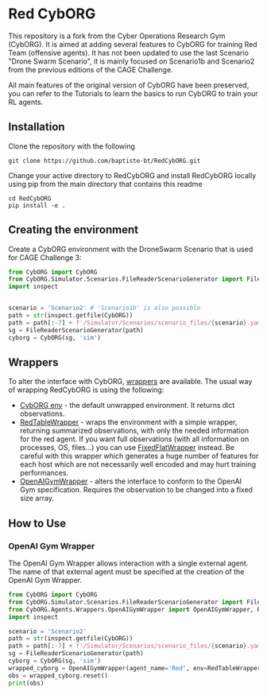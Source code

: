 # Red CybORG

This repository is a fork from the Cyber Operations Research Gym (CybORG). It is aimed at adding several features to CybORG for training Red Team (offensive agents). It has not been updated to use the last Scenario "Drone Swarm Scenario", it is mainly focused on Scenario1b and Scenario2 from the previous editions of the CAGE Challenge.

All main features of the original version of CybORG have been preserved, you can refer to the Tutorials to learn the basics to run CybORG to train your RL agents.

## Installation

Clone the repository with the following

```
git clone https://github.com/baptiste-bt/RedCybORG.git
```

Change your active directory to RedCybORG and install RedCybORG locally using pip from the main directory that contains this readme

```
cd RedCybORG
pip install -e .
```

## Creating the environment

Create a CybORG environment with the DroneSwarm Scenario that is used for CAGE Challenge 3:

```python
from CybORG import CybORG
from CybORG.Simulator.Scenarios.FileReaderScenarioGenerator import FileReaderScenarioGenerator
import inspect


scenario = 'Scenario2' # 'Scenario1b' is also possible 
path = str(inspect.getfile(CybORG))
path = path[:-7] + f'/Simulator/Scenarios/scenario_files/{scenario}.yaml'
sg = FileReaderScenarioGenerator(path)
cyborg = CybORG(sg, 'sim')

```

## Wrappers


To alter the interface with CybORG, [wrappers](CybORG/Agents/Wrappers) are available. The usual way of wrapping RedCybORG is using the following:

* [CybORG env](CybORG/env.py) - the default unwrapped environment. It returns dict observations.
* [RedTableWrapper](CybORG/Agents/Wrappers/RedTableWrapper.py) - wraps the environment with a simple wrapper, returning summarized observations, with only the needed information for the red agent. If you want full observations (with all information on processes, OS, files...) you can use [FixedFlatWrapper](CybORG/Agents/Wrappers/FixedFlatWrapper.py) instead. Be careful with this wrapper which generates a huge number of features for each host which are not necessarily well encoded and may hurt training performances.
* [OpenAIGymWrapper](CybORG/Agents/Wrappers/OpenAIGymWrapper.py) - alters the interface to conform to the OpenAI Gym specification. Requires the observation to be changed into a fixed size array.

## How to Use

### OpenAI Gym Wrapper

The OpenAI Gym Wrapper allows interaction with a single external agent. The name of that external agent must be specified at the creation of the OpenAI Gym Wrapper.

```python
from CybORG import CybORG
from CybORG.Simulator.Scenarios.FileReaderScenarioGenerator import FileReaderScenarioGenerator
from CybORG.Agents.Wrappers.OpenAIGymWrapper import OpenAIGymWrapper, RedTableWrapper
import inspect

scenario = 'Scenario2' 
path = str(inspect.getfile(CybORG))
path = path[:-7] + f'/Simulator/Scenarios/scenario_files/{scenario}.yaml'
sg = FileReaderScenarioGenerator(path)
cyborg = CybORG(sg, 'sim')
wrapped_cyborg = OpenAIGymWrapper(agent_name='Red', env=RedTableWrapper(cyborg))
obs = wrapped_cyborg.reset()
print(obs)

```